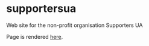 # supportersua
Web site for the non-profit organisation Supporters UA

Page is rendered [here](https://vizael.github.io/supportersua/).